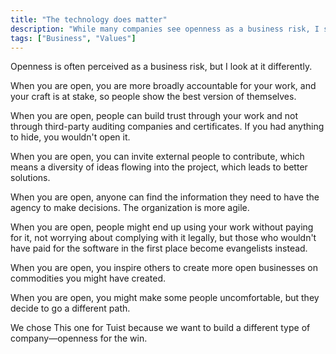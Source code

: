 ```yaml
---
title: "The technology does matter"
description: "While many companies see openness as a business risk, I see it as an opportunity to build a different type of company."
tags: ["Business", "Values"]
---
```


Openness is often perceived as a business risk, but I look at it differently.

When you are open, you are more broadly accountable for your work, and your craft is at stake, so people show the best version of themselves.

When you are open, people can build trust through your work and not through third-party auditing companies and certificates. If you had anything to hide, you wouldn't open it.

When you are open, you can invite external people to contribute, which means a diversity of ideas flowing into the project, which leads to better solutions.

When you are open, anyone can find the information they need to have the agency to make decisions. The organization is more agile.

When you are open, people might end up using your work without paying for it, not worrying about complying with it legally, but those who wouldn't have paid for the software in the first place become evangelists instead.

When you are open, you inspire others to create more open businesses on commodities you might have created.

When you are open, you might make some people uncomfortable, but they decide to go a different path. 

We chose This one for Tuist because we want to build a different type of company—openness for the win.
